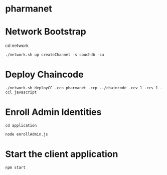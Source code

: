 # pharmanet

<h1>Network Bootstrap</h1>

cd network

`./network.sh up createChannel -s couchdb -ca`

<h1>Deploy Chaincode</h1>

`./network.sh deployCC -ccn pharmanet -ccp ../chaincode -ccv 1 -ccs 1 -ccl javascript`

<h1>Enroll Admin Identities</h1>

`cd application`

`node enrollAdmin.js`

<h1>Start the client application</h1>

`npm start`